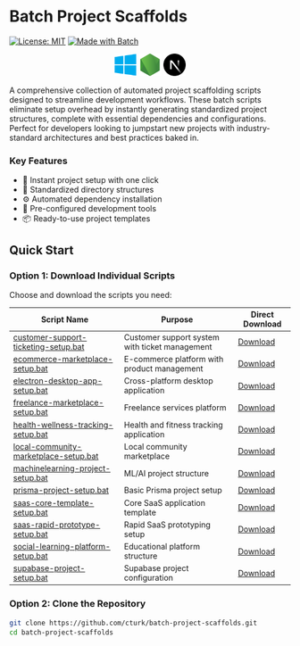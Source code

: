 # Batch Project Scaffolds

[![License: MIT](https://img.shields.io/badge/License-MIT-yellow.svg)](https://opensource.org/licenses/MIT)
[![Made with Batch](https://img.shields.io/badge/Made%20with-Batch-1f425f.svg)](https://www.microsoft.com/en-us/download/details.aspx?id=56271)

<div align="center">
	<p>
		<img src="https://raw.githubusercontent.com/devicons/devicon/master/icons/windows8/windows8-original.svg" alt="windows" width="40" height="40"/>
		<img src="https://raw.githubusercontent.com/devicons/devicon/master/icons/nodejs/nodejs-original.svg" alt="nodejs" width="40" height="40"/>
		<img src="https://raw.githubusercontent.com/devicons/devicon/master/icons/nextjs/nextjs-original.svg" alt="nextjs" width="40" height="40"/>
	</p>
</div>

A comprehensive collection of automated project scaffolding scripts designed to streamline development workflows. These batch scripts eliminate setup overhead by instantly generating standardized project structures, complete with essential dependencies and configurations. Perfect for developers looking to jumpstart new projects with industry-standard architectures and best practices baked in.

### Key Features
- 🚀 Instant project setup with one click
- 📁 Standardized directory structures
- ⚙️ Automated dependency installation
- 🔧 Pre-configured development tools
- 📦 Ready-to-use project templates


## Quick Start

### Option 1: Download Individual Scripts

Choose and download the scripts you need:

| Script Name | Purpose | Direct Download |
|------------|---------|-----------------|
| [customer-support-ticketing-setup.bat](/scripts/customer-support-ticketing-setup.bat) | Customer support system with ticket management | [Download](https://raw.githubusercontent.com/cturk/batch-project-scaffolds/main/scripts/customer-support-ticketing-setup.bat) |
| [ecommerce-marketplace-setup.bat](/scripts/ecommerce-marketplace-setup.bat) | E-commerce platform with product management | [Download](https://raw.githubusercontent.com/cturk/batch-project-scaffolds/main/scripts/ecommerce-marketplace-setup.bat) |
| [electron-desktop-app-setup.bat](/scripts/electron-desktop-app-setup.bat) | Cross-platform desktop application | [Download](https://raw.githubusercontent.com/cturk/batch-project-scaffolds/main/scripts/electron-desktop-app-setup.bat) |
| [freelance-marketplace-setup.bat](/scripts/freelance-marketplace-setup.bat) | Freelance services platform | [Download](https://raw.githubusercontent.com/cturk/batch-project-scaffolds/main/scripts/freelance-marketplace-setup.bat) |
| [health-wellness-tracking-setup.bat](/scripts/health-wellness-tracking-setup.bat) | Health and fitness tracking application | [Download](https://raw.githubusercontent.com/cturk/batch-project-scaffolds/main/scripts/health-wellness-tracking-setup.bat) |
| [local-community-marketplace-setup.bat](/scripts/local-community-marketplace-setup.bat) | Local community marketplace | [Download](https://raw.githubusercontent.com/cturk/batch-project-scaffolds/main/scripts/local-community-marketplace-setup.bat) |
| [machinelearning-project-setup.bat](/scripts/machinelearning-project-setup.bat) | ML/AI project structure | [Download](https://raw.githubusercontent.com/cturk/batch-project-scaffolds/main/scripts/machinelearning-project-setup.bat) |
| [prisma-project-setup.bat](/scripts/prisma-project-setup.bat) | Basic Prisma project setup | [Download](https://raw.githubusercontent.com/cturk/batch-project-scaffolds/main/scripts/prisma-project-setup.bat) |
| [saas-core-template-setup.bat](/scripts/saas-core-template-setup.bat) | Core SaaS application template | [Download](https://raw.githubusercontent.com/cturk/batch-project-scaffolds/main/scripts/saas-core-template-setup.bat) |
| [saas-rapid-prototype-setup.bat](/scripts/saas-rapid-prototype-setup.bat) | Rapid SaaS prototyping setup | [Download](https://raw.githubusercontent.com/cturk/batch-project-scaffolds/main/scripts/saas-rapid-prototype-setup.bat) |
| [social-learning-platform-setup.bat](/scripts/social-learning-platform-setup.bat) | Educational platform structure | [Download](https://raw.githubusercontent.com/cturk/batch-project-scaffolds/main/scripts/social-learning-platform-setup.bat) |
| [supabase-project-setup.bat](/scripts/supabase-project-setup.bat) | Supabase project configuration | [Download](https://raw.githubusercontent.com/cturk/batch-project-scaffolds/main/scripts/supabase-project-setup.bat) |

### Option 2: Clone the Repository

```bash
git clone https://github.com/cturk/batch-project-scaffolds.git
cd batch-project-scaffolds
```